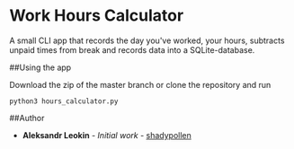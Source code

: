 # Work Hours Calculator

A small CLI app that records the day you've worked, your hours, subtracts unpaid times from break and records data into a SQLite-database.

##Using the app

Download the zip of the master branch or clone the repository and run
```
python3 hours_calculator.py
```

##Author

* **Aleksandr Leokin** - *Initial work* - [shadypollen](https://github.com/shadypollen)

